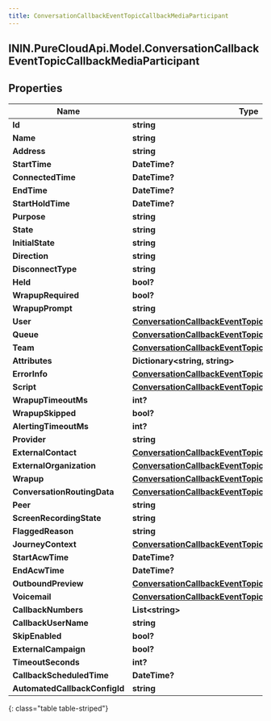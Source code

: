```yaml
---
title: ConversationCallbackEventTopicCallbackMediaParticipant
---
```

## ININ.PureCloudApi.Model.ConversationCallbackEventTopicCallbackMediaParticipant

## Properties

|Name | Type | Description | Notes|
|------------ | ------------- | ------------- | -------------|
| **Id** | **string** |  | [optional] |
| **Name** | **string** |  | [optional] |
| **Address** | **string** |  | [optional] |
| **StartTime** | **DateTime?** |  | [optional] |
| **ConnectedTime** | **DateTime?** |  | [optional] |
| **EndTime** | **DateTime?** |  | [optional] |
| **StartHoldTime** | **DateTime?** |  | [optional] |
| **Purpose** | **string** |  | [optional] |
| **State** | **string** |  | [optional] |
| **InitialState** | **string** |  | [optional] |
| **Direction** | **string** |  | [optional] |
| **DisconnectType** | **string** |  | [optional] |
| **Held** | **bool?** |  | [optional] |
| **WrapupRequired** | **bool?** |  | [optional] |
| **WrapupPrompt** | **string** |  | [optional] |
| **User** | [**ConversationCallbackEventTopicUriReference**](ConversationCallbackEventTopicUriReference.html) |  | [optional] |
| **Queue** | [**ConversationCallbackEventTopicUriReference**](ConversationCallbackEventTopicUriReference.html) |  | [optional] |
| **Team** | [**ConversationCallbackEventTopicUriReference**](ConversationCallbackEventTopicUriReference.html) |  | [optional] |
| **Attributes** | **Dictionary&lt;string, string&gt;** |  | [optional] |
| **ErrorInfo** | [**ConversationCallbackEventTopicErrorBody**](ConversationCallbackEventTopicErrorBody.html) |  | [optional] |
| **Script** | [**ConversationCallbackEventTopicUriReference**](ConversationCallbackEventTopicUriReference.html) |  | [optional] |
| **WrapupTimeoutMs** | **int?** |  | [optional] |
| **WrapupSkipped** | **bool?** |  | [optional] |
| **AlertingTimeoutMs** | **int?** |  | [optional] |
| **Provider** | **string** |  | [optional] |
| **ExternalContact** | [**ConversationCallbackEventTopicUriReference**](ConversationCallbackEventTopicUriReference.html) |  | [optional] |
| **ExternalOrganization** | [**ConversationCallbackEventTopicUriReference**](ConversationCallbackEventTopicUriReference.html) |  | [optional] |
| **Wrapup** | [**ConversationCallbackEventTopicWrapup**](ConversationCallbackEventTopicWrapup.html) |  | [optional] |
| **ConversationRoutingData** | [**ConversationCallbackEventTopicConversationRoutingData**](ConversationCallbackEventTopicConversationRoutingData.html) |  | [optional] |
| **Peer** | **string** |  | [optional] |
| **ScreenRecordingState** | **string** |  | [optional] |
| **FlaggedReason** | **string** |  | [optional] |
| **JourneyContext** | [**ConversationCallbackEventTopicJourneyContext**](ConversationCallbackEventTopicJourneyContext.html) |  | [optional] |
| **StartAcwTime** | **DateTime?** |  | [optional] |
| **EndAcwTime** | **DateTime?** |  | [optional] |
| **OutboundPreview** | [**ConversationCallbackEventTopicDialerPreview**](ConversationCallbackEventTopicDialerPreview.html) |  | [optional] |
| **Voicemail** | [**ConversationCallbackEventTopicVoicemail**](ConversationCallbackEventTopicVoicemail.html) |  | [optional] |
| **CallbackNumbers** | **List&lt;string&gt;** |  | [optional] |
| **CallbackUserName** | **string** |  | [optional] |
| **SkipEnabled** | **bool?** |  | [optional] |
| **ExternalCampaign** | **bool?** |  | [optional] |
| **TimeoutSeconds** | **int?** |  | [optional] |
| **CallbackScheduledTime** | **DateTime?** |  | [optional] |
| **AutomatedCallbackConfigId** | **string** |  | [optional] |
{: class="table table-striped"}


